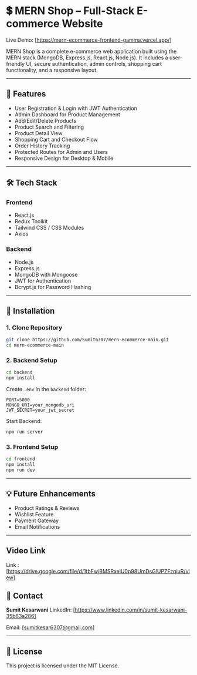 # 💲 MERN Shop – Full-Stack E-commerce Website

Live Demo: [https://mern-ecommerce-frontend-gamma.vercel.app/]

MERN Shop is a complete e-commerce web application built using the MERN stack (MongoDB, Express.js, React.js, Node.js). It includes a user-friendly UI, secure authentication, admin controls, shopping cart functionality, and a responsive layout.

---

## 🚀 Features

* User Registration & Login with JWT Authentication
* Admin Dashboard for Product Management
* Add/Edit/Delete Products
* Product Search and Filtering
* Product Detail View
* Shopping Cart and Checkout Flow
* Order History Tracking
* Protected Routes for Admin and Users
* Responsive Design for Desktop & Mobile

---

## 🛠️ Tech Stack

### Frontend

* React.js
* Redux Toolkit
* Tailwind CSS / CSS Modules
* Axios

### Backend

* Node.js
* Express.js
* MongoDB with Mongoose
* JWT for Authentication
* Bcrypt.js for Password Hashing

---

## 📆 Installation

### 1. Clone Repository

```bash
git clone https://github.com/Sumit6307/mern-ecommerce-main.git
cd mern-ecommerce-main
```

### 2. Backend Setup

```bash
cd backend
npm install
```

Create `.env` in the `backend` folder:

```env
PORT=5000
MONGO_URI=your_mongodb_uri
JWT_SECRET=your_jwt_secret
```

Start Backend:

```bash
npm run server
```

### 3. Frontend Setup

```bash
cd frontend
npm install
npm run dev
```

---

## 💡 Future Enhancements

* Product Ratings & Reviews
* Wishlist Feature
* Payment Gateway
* Email Notifications

---

##  Video Link

Link : [https://drive.google.com/file/d/1tbFwjBMSRxelU0p98UmDsGlUPZFzqiuR/view]

## 📧 Contact

**Sumit Kesarwani**
LinkedIn: [https://www.linkedin.com/in/sumit-kesarwani-35b63a286]

Email: [sumitkesar6307@gmail.com]

---

## 📄 License

This project is licensed under the MIT License.
